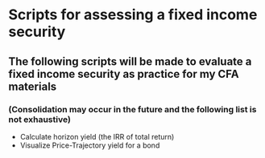 # Scripts for assessing a fixed income security

## The following scripts will be made to evaluate a fixed income security as practice for my CFA materials

### (Consolidation may occur in the future and the following list is not exhaustive)

* Calculate horizon yield (the IRR of total return)
* Visualize Price-Trajectory yield for a bond
